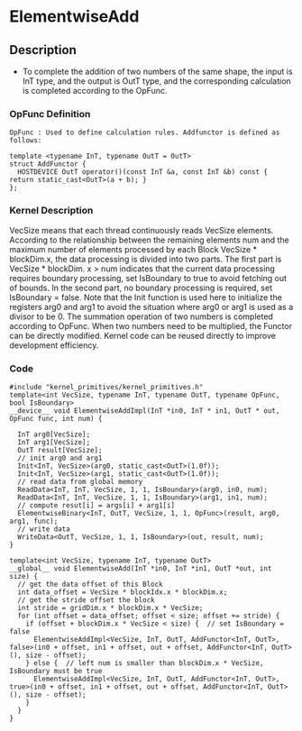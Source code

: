 # ElementwiseAdd
## Description
+ To complete the addition of two numbers of the same shape, the input is InT type, and the output is OutT type, and the corresponding calculation is completed according to the OpFunc.

### OpFunc Definition

```
OpFunc : Used to define calculation rules. Addfunctor is defined as follows:

template <typename InT, typename OutT = OutT>
struct AddFunctor {
  HOSTDEVICE OutT operator()(const InT &a, const InT &b) const { return static_cast<OutT>(a + b); }
};

```
### Kernel Description

VecSize means that each thread continuously reads VecSize elements. According to the relationship between the remaining elements num and the maximum number of elements processed by each Block VecSize * blockDim.x, the data processing is divided into two parts. The first part is VecSize * blockDim. x > num indicates that the current data processing requires boundary processing, set IsBoundary to true to avoid fetching out of bounds. In the second part, no boundary processing is required, set IsBoundary = false. Note that the Init function is used here to initialize the registers arg0 and arg1 to avoid the situation where arg0 or arg1 is used as a divisor to be 0. The summation operation of two numbers is completed according to OpFunc. When two numbers need to be multiplied, the Functor can be directly modified. Kernel code can be reused directly to improve development efficiency.

### Code

```
#include "kernel_primitives/kernel_primitives.h"
template<int VecSize, typename InT, typename OutT, typename OpFunc, bool IsBoundary>
__device__ void ElementwiseAddImpl(InT *in0, InT * in1, OutT * out, OpFunc func, int num) {

  InT arg0[VecSize];
  InT arg1[VecSize];
  OutT result[VecSize];
  // init arg0 and arg1
  Init<InT, VecSize>(arg0, static_cast<OutT>(1.0f));
  Init<InT, VecSize>(arg1, static_cast<OutT>(1.0f));
  // read data from global memory
  ReadData<InT, InT, VecSize, 1, 1, IsBoundary>(arg0, in0, num);
  ReadData<InT, InT, VecSize, 1, 1, IsBoundary>(arg1, in1, num);
  // compute resut[i] = args[i] + arg1[i]
  ElementwiseBinary<InT, OutT, VecSize, 1, 1, OpFunc>(result, arg0, arg1, func);
  // write data
  WriteData<OutT, VecSize, 1, 1, IsBoundary>(out, result, num);
}

template<int VecSize, typename InT, typename OutT>
__global__ void ElementwiseAdd(InT *in0, InT *in1, OutT *out, int size) {
  // get the data offset of this Block
  int data_offset = VecSize * blockIdx.x * blockDim.x;
  // get the stride offset the block
  int stride = gridDim.x * blockDim.x * VecSize;
  for (int offset = data_offset; offset < size; offset += stride) {
    if (offset + blockDim.x * VecSize < size) {  // set IsBoundary = false
      ElementwiseAddImpl<VecSize, InT, OutT, AddFunctor<InT, OutT>, false>(in0 + offset, in1 + offset, out + offset, AddFunctor<InT, OutT>(), size - offset);
    } else {  // left num is smaller than blockDim.x * VecSize, IsBoundary must be true
      ElementwiseAddImpl<VecSize, InT, OutT, AddFunctor<InT, OutT>, true>(in0 + offset, in1 + offset, out + offset, AddFunctor<InT, OutT>(), size - offset);
    }
  }
}

```
